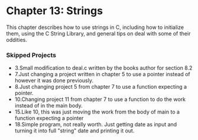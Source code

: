 # Chapter 13: Strings
This chapter describes how to use strings in C, including how to initialize them, using the C String Library, and general tips on deal with some of their oddities.

### Skipped Projects
* 3.Small modification to deal.c written by the books author for section 8.2
* 7.Just changing a project written in chapter 5 to use a pointer instead of however it was done previously.
* 8.Just changing project 5 from chapter 7 to use a function expecting a pointer.
* 10.Changing project 11 from chapter 7 to use a function to do the work instead of in the main body.
* 15.Like 10, this was just moving the work from the body of main to a function expecting a pointer
* 18.Simple program, not really worth. Just getting date as input and turning it into full "string" date and printing it out.